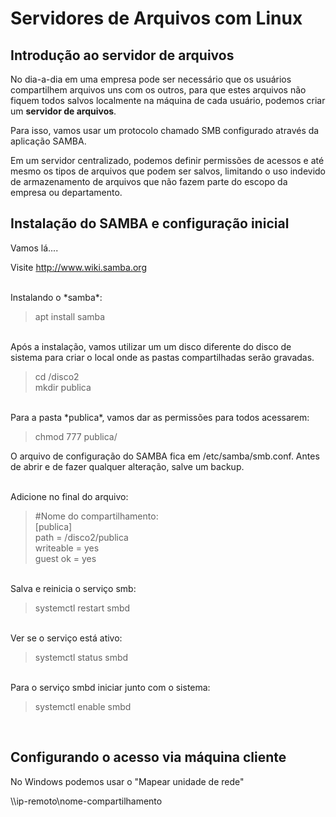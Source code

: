 # Servidores de Arquivos com Linux

## Introdução ao servidor de arquivos

No dia-a-dia em uma empresa pode ser necessário que os usuários compartilhem arquivos uns com os outros, para que estes arquivos não fiquem todos salvos localmente na máquina de cada usuário, podemos criar um **servidor de arquivos**.

Para isso, vamos usar um protocolo chamado SMB configurado através da aplicação SAMBA.

Em um servidor centralizado, podemos definir permissões de acessos e até mesmo os tipos de arquivos que podem ser salvos, limitando o uso indevido de armazenamento de arquivos que não fazem parte do escopo da empresa ou departamento.


## Instalação do SAMBA e configuração inicial

Vamos lá....

Visite <http://www.wiki.samba.org>

<br>
Instalando o *samba*:

> apt install samba

<br>
Após a instalação, vamos utilizar um um disco diferente do disco de sistema para criar o local onde as pastas compartilhadas serão gravadas.

> cd /disco2 <br>
> mkdir publica

<br>
Para a pasta *publica*, vamos dar as permissões para todos acessarem:

> chmod 777 publica/

O arquivo de configuração do SAMBA fica em /etc/samba/smb.conf. Antes de abrir e de fazer qualquer alteração, salve um backup.

<br>
Adicione no final do arquivo:

> #Nome do compartilhamento: <br>
> [publica] <br>
> path = /disco2/publica <br>
> writeable = yes <br>
> guest ok = yes <br>

<br>
Salva e reinicia o serviço smb:

> systemctl restart smbd

<br>
Ver se o serviço está ativo:

> systemctl status smbd

<br>
Para o serviço smbd iniciar junto com o sistema:

> systemctl enable smbd

<br>

## Configurando o acesso via máquina cliente

No Windows podemos usar o "Mapear unidade de rede"

\\\ip-remoto\nome-compartilhamento

